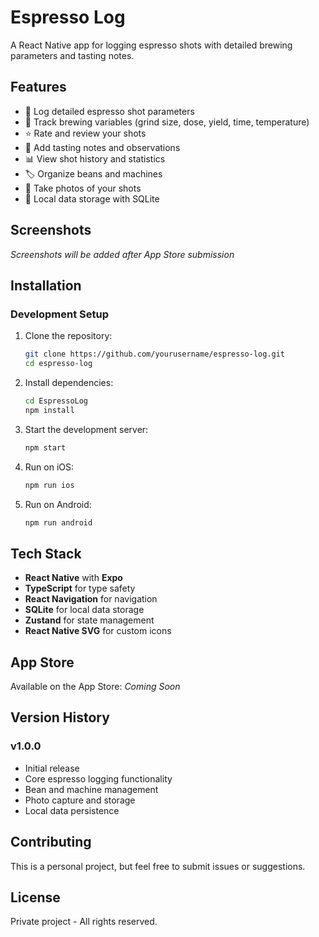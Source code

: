# Espresso Log

A React Native app for logging espresso shots with detailed brewing parameters and tasting notes.

## Features

- 📱 Log detailed espresso shot parameters
- 🎯 Track brewing variables (grind size, dose, yield, time, temperature)
- ⭐ Rate and review your shots
- 📝 Add tasting notes and observations
- 📊 View shot history and statistics
- 🏷️ Organize beans and machines
- 📸 Take photos of your shots
- 💾 Local data storage with SQLite

## Screenshots

*Screenshots will be added after App Store submission*

## Installation

### Development Setup

1. Clone the repository:
   ```bash
   git clone https://github.com/yourusername/espresso-log.git
   cd espresso-log
   ```

2. Install dependencies:
   ```bash
   cd EspressoLog
   npm install
   ```

3. Start the development server:
   ```bash
   npm start
   ```

4. Run on iOS:
   ```bash
   npm run ios
   ```

5. Run on Android:
   ```bash
   npm run android
   ```

## Tech Stack

- **React Native** with **Expo**
- **TypeScript** for type safety
- **React Navigation** for navigation
- **SQLite** for local data storage
- **Zustand** for state management
- **React Native SVG** for custom icons

## App Store

Available on the App Store: *Coming Soon*

## Version History

### v1.0.0
- Initial release
- Core espresso logging functionality
- Bean and machine management
- Photo capture and storage
- Local data persistence

## Contributing

This is a personal project, but feel free to submit issues or suggestions.

## License

Private project - All rights reserved.
